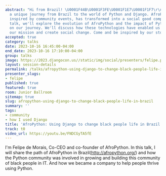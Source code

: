 ```yaml
---
abstract: "Hi from Brazil! \U0001F44B\U0001F3FE\U0001F1E7\U0001F1F7\r\nJoin us for
  a unique journey from Brazil to the world of Python and Django. AfroPython, initially
  inspired by community events, has transformed into a social good company. In this
  talk, we'll explore the evolution of AfroPython and the impact of Python and Django
  on our journey. We'll discuss how these technologies have enabled us to achieve
  our mission and create social change. Come and be inspired by our story!"
accepted: true
category: talks
date: 2023-10-16 16:45:00-04:00
end_date: 2023-10-16 17:10:00-04:00
group: talks
image: https://2023.djangocon.us//static/img/social/presenters/felipe.png
layout: session-details
permalink: /talks/afropython-using-django-to-change-black-people-life-in-brazil/
presenter_slugs:
- felipe
published: true
featured: true
room: Junior Ballroom
sitemap: true
slug: afropython-using-django-to-change-black-people-life-in-brazil
summary: ''
tags:
- community
- how I used Django
title: 'AfroPython: Using Django to change black people life in Brazil'
track: t0
video_url: https://youtu.be/FNDCGyTA5fE
---
```


I'm Felipe de Morais, Co-CEO and co-founder of AfroPython. In this talk, I will share the path of AfroPython in Brazil(http://afropython.org/) and how the Python community was involved in growing and building this community of black people in IT. And how we became a company to help people thrive using Python.
